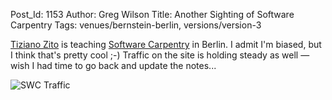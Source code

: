 Post_Id: 1153
Author: Greg Wilson
Title: Another Sighting of Software Carpentry
Tags: venues/bernstein-berlin, versions/version-3

<p><a href="http://www.cognition.tu-berlin.de/menue/members/tiziano_zito/">Tiziano Zito</a> is teaching <a href="http://swc.scipy.org">Software Carpentry</a> in Berlin.  I admit I'm biased, but I think that's pretty cool ;-)  Traffic on the site is holding steady as well &mdash; wish I had time to go back and update the notes...</p>
<p><img src="|filename|/files/2007/09/usage.png" alt="SWC Traffic" /></p>
